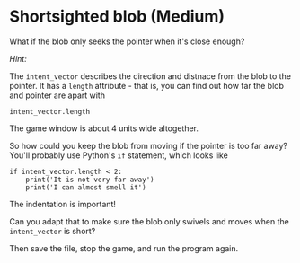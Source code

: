 
# Shortsighted blob (Medium)

What if the blob only seeks the pointer when it's 
close enough?

*Hint:*

The `intent_vector` describes the direction and distnace 
from the blob to the pointer.  It has a `length` attribute - 
that is, you can find out how far the blob and pointer are 
apart with 

    intent_vector.length 

The game window is about 4 units wide altogether.

So how could you keep the blob from moving if the pointer 
is too far away?  You'll probably use Python's `if` 
statement, which looks like 

    if intent_vector.length < 2:
        print('It is not very far away')
        print('I can almost smell it')

The indentation is important!

Can you adapt that to make sure the blob only swivels 
and moves when the `intent_vector` is short?


Then save the file, stop the game, and run the program again.
